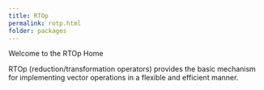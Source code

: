 ```yaml
---
title: RTOp
permalink: rotp.html
folder: packages
---
```


Welcome to the RTOp Home  

RTOp (reduction/transformation operators) provides the basic mechanism for implementing vector operations in a flexible and efficient manner.